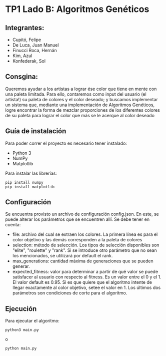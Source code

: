 # TP1 Lado B: Algoritmos Genéticos

## Integrantes:
* Cupitó, Felipe
* De Luca, Juan Manuel
* Finucci Roca, Hernán
* Kim, Azul
* Konfederak, Sol

## Consgina:
Queremos ayudar a los artistas a lograr ése color que tiene en mente con una paleta limitada. Para ello, contaremos como input del usuario (el artista!) su paleta de colores y el color deseado; y buscamos implementar un sistema que, mediante una implementación de Algoritmos Genéticos, logre encontrar la forma de mezclar proporciones de los diferentes colores de su paleta para lograr el color que más se le acerque al color deseado

## Guía de instalación
Para poder correr el proyecto es necesario tener instalado:
* Python 3
* NumPy
* Matplotlib

Para instalar las librerías:
```
pip install numpy
pip install matplotlib
```

## Configuración
Se encuentra provisto un archivo de configuración config.json. En este, se puede alterar los parámetros que se encuentren allí. Se debe tener en cuenta:
* file: archivo del cual se extraen los colores. La primera línea es para el color objetivo y las demás corresponden a la paleta de colores
* selection: método de selección. Los tipos de selección disponibles son "elite", "roulette" y "rank". Si se introduce otro parámetro que no sean los mencionados, se utilizará por default el rank.
* max_generations: cantidad máxima de generaciones que se pueden generar.
* expected_fitness: valor para determinar a partir de qué valor se puede satisfacer al usuario con respecto al fitness. Es un valor entre el 0 y el 1. El valor default es 0.95. Si es que quiere que el algoritmo intente de llegar exactamente al color objetivo, setee el valor en 1.
Los últimos dos parámetros son condiciones de corte para el algoritmo.

## Ejecución
Para ejecutar el algoritmo:
```
python3 main.py
```
o
```
python main.py
```